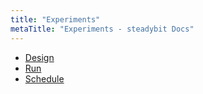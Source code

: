 ```yaml
---
title: "Experiments"
metaTitle: "Experiments - steadybit Docs"
---
```


* [Design](experiments/1-design)
* [Run](experiments/2-run)
* [Schedule](experiments/3-schedule)
